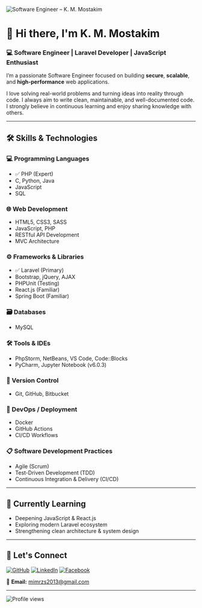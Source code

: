 ![Software Engineer – K. M. Mostakim](https://media-exp1.licdn.com/dms/image/C5103AQHVEIZuSoM7pQ/profile-displayphoto-shrink_200_200/0/1580541188488?e=1635984000&v=beta&t=AInNJoMqk8RNI8FIrh1hpvBbvkG2X3XYX9FKGchWew8)

# 👋 Hi there, I'm K. M. Mostakim
### 💻 Software Engineer | Laravel Developer | JavaScript Enthusiast

I’m a passionate Software Engineer focused on building **secure**, **scalable**, and **high-performance** web applications.

I love solving real-world problems and turning ideas into reality through code. I always aim to write clean, maintainable, and well-documented code. I strongly believe in continuous learning and enjoy sharing knowledge with others.

---

## 🛠️ Skills & Technologies

### 💻 Programming Languages
- ✅ PHP (Expert)
- C, Python, Java
- JavaScript
- SQL

### 🌐 Web Development
- HTML5, CSS3, SASS
- JavaScript, PHP
- RESTful API Development
- MVC Architecture

### ⚙️ Frameworks & Libraries
- ✅ Laravel (Primary)
- Bootstrap, jQuery, AJAX
- PHPUnit (Testing)
- React.js (Familiar)
- Spring Boot (Familiar)

### 🗃️ Databases
- MySQL

### 🛠️ Tools & IDEs
- PhpStorm, NetBeans, VS Code, Code::Blocks
- PyCharm, Jupyter Notebook (v6.0.3)

### 🔄 Version Control
- Git, GitHub, Bitbucket

### 🚀 DevOps / Deployment
- Docker
- GitHub Actions
- CI/CD Workflows

### 📋 Software Development Practices
- Agile (Scrum)
- Test-Driven Development (TDD)
- Continuous Integration & Delivery (CI/CD)

---

## 🌱 Currently Learning
- Deepening JavaScript & React.js
- Exploring modern Laravel ecosystem
- Strengthening clean architecture & system design

---

## 🤝 Let's Connect

[![GitHub](https://img.shields.io/badge/GitHub-000?style=for-the-badge&logo=github)](https://github.com/Mostakim15)
[![LinkedIn](https://img.shields.io/badge/LinkedIn-0e76a8?style=for-the-badge&logo=linkedin&logoColor=white)](https://www.linkedin.com/in/k-m-mostakim-77a2921a1/)
[![Facebook](https://img.shields.io/badge/Facebook-1877f2?style=for-the-badge&logo=facebook&logoColor=white)](https://web.facebook.com/)

📧 **Email:** mimrzs2013@gmail.com

---

![Profile views](https://gpvc.arturio.dev/Mostakim15)
